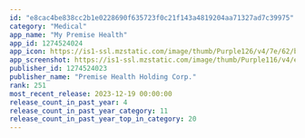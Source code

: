 ```yaml
---
id: "e8cac4be838cc2b1e0228690f635723f0c21f143a4819204aa71327ad7c39975"
category: "Medical"
app_name: "My Premise Health"
app_id: 1274524024
app_icon: https://is1-ssl.mzstatic.com/image/thumb/Purple126/v4/7e/62/bc/7e62bc15-7a3b-e170-ba0d-17b1b5acde41/AppIcon-1x_U007emarketing-0-7-0-85-220.png/1024x1024bb.png
app_screenshot: https://is1-ssl.mzstatic.com/image/thumb/Purple116/v4/e3/86/ec/e386ec1b-88de-34f7-ea10-ccde7e78638b/210671d4-be0a-40ca-9876-17ee2ade7673_App_Store_Experience_iPhone_2021_v2_1_Springboard_1242_sm.png/1242x2688bb.png
publisher_id: 1274524023
publisher_name: "Premise Health Holding Corp."
rank: 251
most_recent_release: 2023-12-19 00:00:00
release_count_in_past_year: 4
release_count_in_past_year_category: 11
release_count_in_past_year_top_in_category: 20
---
```

